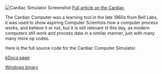 ![Cardiac Simulator Screenshot](http://tech406.com/kdocs/Cardiac.png)
[Full article on the Cardiac](https://www.cs.drexel.edu/~bls96/museum/cardiac.html)

The Cardiac Computer was a learning tool in the late 1960s from Bell Labs, it
was used to show aspiring Computer Scientists how a computer process works, and
believe it or not, but it is still relevant til this day, as modern computers
still work and process data in a similar manner, just with many many more op codes.

Here is the full source code for the Cardiac Computer Simulator.

[kDocs page](http://tech406.com/kdocs/cardiac.xml)

[Windows binary](http://tech406.com/kdocs/Cardiac.zip)
